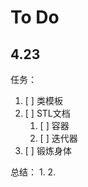 # To Do

  
## 4.23
任务：
1. [ ] 类模板
2. [ ] STL文档
   1. [ ] 容器
   2. [ ] 迭代器
3. [ ] 锻炼身体

总结：
1. 
2. 
